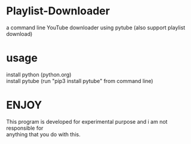 # Playlist-Downloader
a command line YouTube downloader using pytube (also support playlist download)

# usage
install python (python.org) <br>
install pytube (run "pip3 install pytube" from command line)<br>

# ENJOY
This program is developed for experimental purpose and i am not responsible for <br>
anything that you do with this.
